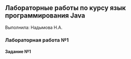 ## Лабораторные работы по курсу язык программирования Java
Выполнила: Надымова Н.А.


### Лабораторная работа №1
#### Задание №1
